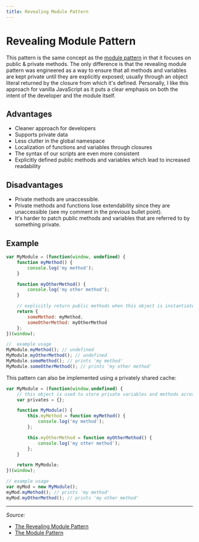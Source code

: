 ```yaml
---
title: Revealing Module Pattern
---
```


# Revealing Module Pattern

This pattern is the same concept as the [module pattern](/_glossary/MODULE_PATTERN.md) in that it focuses on public & private methods. The only difference is that the revealing module pattern was engineered as a way to ensure that all methods and variables are kept private until they are explicitly exposed; usually through an object literal returned by the closure from which it's defined. Personally, I like this approach for vanilla JavaScript as it puts a clear emphasis on both the intent of the developer and the module itself.

## Advantages

- Cleaner approach for developers
- Supports private data
- Less clutter in the global namespace
- Localization of functions and variables through closures
- The syntax of our scripts are even more consistent
- Explicitly defined public methods and variables which lead to increased readability

## Disadvantages

- Private methods are unaccessible.
- Private methods and functions lose extendability since they are unaccessible (see my comment in the previous bullet point).
- It's harder to patch public methods and variables that are referred to by something private.

## Example

```js
var MyModule = (function(window, undefined) {
    function myMethod() {
        console.log('my method');
    }

    function myOtherMethod() {
        console.log('my other method');
    }

    // explicitly return public methods when this object is instantiated
    return {
        someMethod: myMethod,
        someOtherMethod: myOtherMethod
    };
})(window);

//  example usage
MyModule.myMethod(); // undefined
MyModule.myOtherMethod(); // undefined
MyModule.someMethod(); // prints 'my method'
MyModule.someOtherMethod(); // prints 'my other method'
```

This pattern can also be implemented using a privately shared cache:

```js
var MyModule = (function(window,undefined) {
    // this object is used to store private variables and methods across multiple instantiations
    var privates = {};

    function MyModule() {
        this.myMethod = function myMethod() {
            console.log('my method');
        };

        this.myOtherMethod = function myOtherMethod() {
            console.log('my other method');
        };
    }

    return MyModule;
})(window);

// example usage
var myMod = new MyModule();
myMod.myMethod(); // prints 'my method'
myMod.myOtherMethod(); // prints 'my other method'
```

----------

*Source:*

- [The Revealing Module Pattern](https://carldanley.com/js-revealing-module-pattern/)
- [The Module Pattern](https://carldanley.com/js-module-pattern/#file-module-pattern-example-2-js-L1)
